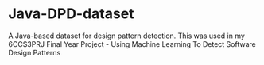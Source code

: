 # Java-DPD-dataset
A Java-based dataset for design pattern detection.
This was used in my 6CCS3PRJ Final Year Project - Using Machine Learning To Detect Software Design Patterns
